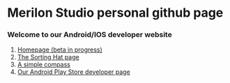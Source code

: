 # Merilon Studio personal github page
### Welcome to our Android/IOS developer website

1. [Homepage (beta in progress)](https://merilonstudio.github.io)
2. [The Sorting Hat page](https://merilonstudio.github.io/sorting-hat.html)
3. [A simple compass](https://merilonstudio.github.io/simple-compass.html)
4. [Our Android Play Store developer page](https://play.google.com/store/apps/dev?id=5564318794958031946)